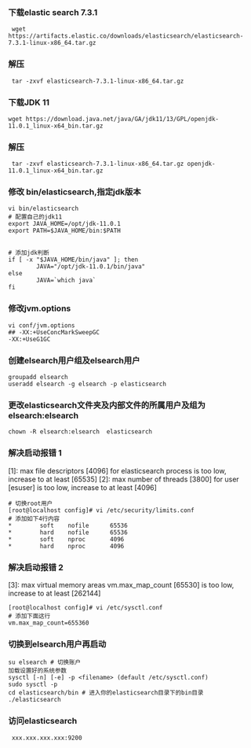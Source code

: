### 下载elastic search 7.3.1
```
 wget https://artifacts.elastic.co/downloads/elasticsearch/elasticsearch-7.3.1-linux-x86_64.tar.gz
```
### 解压
```
 tar -zxvf elasticsearch-7.3.1-linux-x86_64.tar.gz
```
### 下载JDK 11
```
wget https://download.java.net/java/GA/jdk11/13/GPL/openjdk-11.0.1_linux-x64_bin.tar.gz
```
### 解压
```
 tar -zxvf elasticsearch-7.3.1-linux-x86_64.tar.gz openjdk-11.0.1_linux-x64_bin.tar.gz
```
### 修改 bin/elasticsearch,指定jdk版本
```
vi bin/elasticsearch
# 配置自己的jdk11
export JAVA_HOME=/opt/jdk-11.0.1
export PATH=$JAVA_HOME/bin:$PATH


# 添加jdk判断
if [ -x "$JAVA_HOME/bin/java" ]; then
        JAVA="/opt/jdk-11.0.1/bin/java"
else
        JAVA=`which java`
fi
```
### 修改jvm.options
```
vi conf/jvm.options
## -XX:+UseConcMarkSweepGC
-XX:+UseG1GC
```
### 创建elsearch用户组及elsearch用户
```
groupadd elsearch
useradd elsearch -g elsearch -p elasticsearch
```
### 更改elasticsearch文件夹及内部文件的所属用户及组为elsearch:elsearch
```
chown -R elsearch:elsearch  elasticsearch
```
### 解决启动报错 1 
[1]: max file descriptors [4096] for elasticsearch process is too low, increase to at least [65535]
[2]: max number of threads [3800] for user [esuser] is too low, increase to at least [4096]
```
# 切换root用户
[root@localhost config]# vi /etc/security/limits.conf
# 添加如下4行内容
*        soft    nofile      65536
*        hard    nofile      65536
*        soft    nproc       4096
*        hard    nproc       4096
```
### 解决启动报错 2
[3]: max virtual memory areas vm.max_map_count [65530] is too low, increase to at least [262144]
```
[root@localhost config]# vi /etc/sysctl.conf
# 添加下面这行
vm.max_map_count=655360
```

### 切换到elsearch用户再启动
```
su elsearch # 切换账户
加载设置好的系统参数
sysctl [-n] [-e] -p <filename> (default /etc/sysctl.conf)
sudo sysctl -p
cd elasticsearch/bin # 进入你的elasticsearch目录下的bin目录
./elasticsearch
```

### 访问elasticsearch
```
 xxx.xxx.xxx.xxx:9200
```


